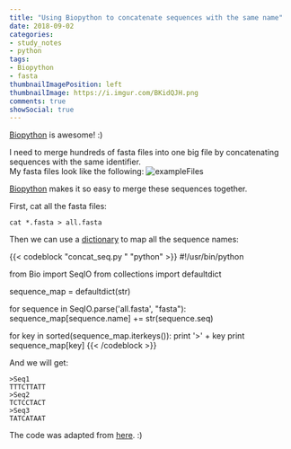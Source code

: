 ```yaml
---
title: "Using Biopython to concatenate sequences with the same name"
date: 2018-09-02
categories:
- study_notes
- python
tags:
- Biopython
- fasta
thumbnailImagePosition: left
thumbnailImage: https://i.imgur.com/BKidQJH.png
comments: true
showSocial: true
---
```


[Biopython](https://biopython.org/) is awesome! :)
<!--more-->

I need to merge hundreds of fasta files into one big file by concatenating sequences with the same identifier. <br>
My fasta files look like the following:
![exampleFiles](https://i.imgur.com/Cxx7FaF.png)

[Biopython](https://biopython.org/) makes it so easy to merge these sequences together. <br>

First, cat all the fasta files:
```
cat *.fasta > all.fasta
```
Then we can use a [dictionary](https://docs.python.org/2/library/stdtypes.html#typesmapping) to map all the sequence names:

{{< codeblock "concat_seq.py "  "python" >}}
#!/usr/bin/python

from Bio import SeqIO
from collections import defaultdict

sequence_map = defaultdict(str)

for sequence in SeqIO.parse('all.fasta', "fasta"):
  sequence_map[sequence.name] += str(sequence.seq)

for key in sorted(sequence_map.iterkeys()):
  print '>' + key
  print sequence_map[key]
{{< /codeblock >}}

And we will get:
```
>Seq1
TTTCTTATT
>Seq2
TCTCCTACT
>Seq3
TATCATAAT
```
The code was adapted from [here](http://lists.open-bio.org/pipermail/biopython/2015-July/015711.html). :)
